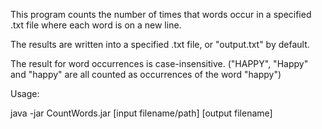 This program counts the number of times that words occur in a specified .txt file where each word is on a new line.

The results are written into a specified .txt file, or "output.txt" by default.

The result for word occurrences is case-insensitive. ("HAPPY", "Happy" and "happy" are all counted as occurrences of the word "happy")


Usage:

java -jar CountWords.jar [input filename/path] [output filename]
